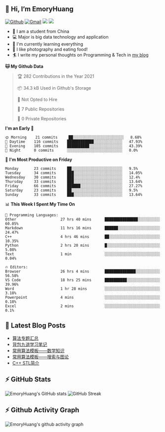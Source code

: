 ## 👋 Hi, I’m EmoryHuang
[![Github](https://img.shields.io/badge/-Github-000?style=flat&logo=Github&logoColor=white)](https://github.com/emoryhuang)
[![Gmail](https://img.shields.io/badge/-Gmail-c14438?style=flat&logo=Gmail&logoColor=white)](mailto:vunihbolvep@gmail.com)
![](https://komarev.com/ghpvc/?username=EmoryHuang)
![](https://img.shields.io/badge/build-passing-brightgreen)
- 🧐 I am a student from China
- 💻 Major is big data technology and application
- 🌱 I'm currently learning everything
- 👯 I like photography and eating food!
- 🏄‍ I write my personal thoughts on Programming & Tech in [my blog](https://emoryhuang.github.io)

<!--START_SECTION:waka-->
**🐱 My Github Data** 

> 🏆 282 Contributions in the Year 2021
 > 
> 📦 34.3 kB Used in Github's Storage 
 > 
> 🚫 Not Opted to Hire
 > 
> 📜 7 Public Repositories 
 > 
> 🔑 0 Private Repositories  
 > 
**I'm an Early 🐤** 

```text
🌞 Morning    21 commits     ██░░░░░░░░░░░░░░░░░░░░░░░   8.68% 
🌆 Daytime    116 commits    ████████████░░░░░░░░░░░░░   47.93% 
🌃 Evening    105 commits    ██████████░░░░░░░░░░░░░░░   43.39% 
🌙 Night      0 commits      ░░░░░░░░░░░░░░░░░░░░░░░░░   0.0%

```
📅 **I'm Most Productive on Friday** 

```text
Monday       23 commits     ██░░░░░░░░░░░░░░░░░░░░░░░   9.5% 
Tuesday      34 commits     ███░░░░░░░░░░░░░░░░░░░░░░   14.05% 
Wednesday    30 commits     ███░░░░░░░░░░░░░░░░░░░░░░   12.4% 
Thursday     33 commits     ███░░░░░░░░░░░░░░░░░░░░░░   13.64% 
Friday       66 commits     ██████░░░░░░░░░░░░░░░░░░░   27.27% 
Saturday     23 commits     ██░░░░░░░░░░░░░░░░░░░░░░░   9.5% 
Sunday       33 commits     ███░░░░░░░░░░░░░░░░░░░░░░   13.64%

```


📊 **This Week I Spent My Time On** 

```text
💬 Programming Languages: 
Other                    27 hrs 40 mins      ███████████████░░░░░░░░░░   60.05% 
Markdown                 11 hrs 16 mins      ██████░░░░░░░░░░░░░░░░░░░   24.47% 
C++                      4 hrs 46 mins       ██░░░░░░░░░░░░░░░░░░░░░░░   10.35% 
Python                   2 hrs 20 mins       █░░░░░░░░░░░░░░░░░░░░░░░░   5.08% 
Text                     1 min               ░░░░░░░░░░░░░░░░░░░░░░░░░   0.04%

🔥 Editors: 
Browser                  26 hrs 4 mins       ██████████████░░░░░░░░░░░   56.58% 
VS Code                  18 hrs 25 mins      ██████████░░░░░░░░░░░░░░░   39.96% 
Word                     1 hr 28 mins        ░░░░░░░░░░░░░░░░░░░░░░░░░   3.18% 
Powerpoint               4 mins              ░░░░░░░░░░░░░░░░░░░░░░░░░   0.18% 
Excel                    2 mins              ░░░░░░░░░░░░░░░░░░░░░░░░░   0.1%

```


<!--END_SECTION:waka-->

## 📕 Latest Blog Posts
<!-- STACKOVERFLOW:START -->
- [算法专题汇总](https://emoryhuang.cn/blog/1603169503.html)
- [背包九讲学习笔记](https://emoryhuang.cn/blog/381047778.html)
- [常用算法模板——数学知识](https://emoryhuang.cn/blog/1328337473.html)
- [常用算法模板——搜索与图论](https://emoryhuang.cn/blog/4096131275.html)
- [C++ STL简介](https://emoryhuang.cn/blog/1876408705.html)
<!-- STACKOVERFLOW:END -->

## ⚡ GitHub Stats
![EmoryHuang's GitHub stats](https://github-readme-stats.vercel.app/api?username=EmoryHuang&show_icons=true&theme=tokyonight)
![GitHub Streak](https://github-readme-streak-stats.herokuapp.com/?user=EmoryHuang&theme=tokyonight)


## ⚡ Github Activity Graph
![EmoryHuang's github activity graph](https://activity-graph.herokuapp.com/graph?username=EmoryHuang&theme=dracula)

<!---
EmoryHuang/EmoryHuang is a ✨ special ✨ repository because its `README.md` (this file) appears on your GitHub profile.
You can click the Preview link to take a look at your changes.
--->


